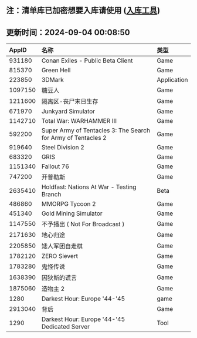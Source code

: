 ## 注：清单库已加密想要入库请使用 ([入库工具](https://github.com/BlankTMing/ManifestAutoUpdate/releases))

## 更新时间：2024-09-04 00:08:50
| AppID | 名称 | 类型  |
| :-------------------- | :----------------------------- | :----------- |
| 931180 | Conan Exiles - Public Beta Client| Game |
| 815370 | Green Hell| Game |
| 223850 | 3DMark| Application |
| 1097150 | 糖豆人| Game |
| 1211600 | 隔离区-丧尸末日生存| Game |
| 671970 | Junkyard Simulator| Game |
| 1142710 | Total War: WARHAMMER III| Game |
| 592200 | Super Army of Tentacles 3: The Search for Army of Tentacles 2| Game |
| 919640 | Steel Division 2| Game |
| 683320 | GRIS| Game |
| 1151340 | Fallout 76| Game |
| 747200 | 开普勒斯| Game |
| 2635410 | Holdfast: Nations At War - Testing Branch| Beta |
| 486860 | MMORPG Tycoon 2| Game |
| 451340 | Gold Mining Simulator| Game |
| 1147550 | 不予播出 ( Not For Broadcast )| Game |
| 2171630 | 地心归途| Game |
| 2205850 | 矮人军团自走棋| Game |
| 1782120 | ZERO Sievert| Game |
| 1783280 | 鬼怪传说| Game |
| 1638390 | 因狄斯的谎言| Game |
| 1875060 | 造物主 2| Game |
| 1280 | Darkest Hour: Europe '44-'45| game |
| 2913040 | 背后| Game |
| 1290 | Darkest Hour: Europe '44-'45 Dedicated Server| Tool |
